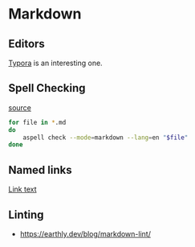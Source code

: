 # Markdown

## Editors

[Typora](https://typora.io) is an interesting one.

## Spell Checking

[source](https://manuel-strehl.de/check_markdown_spelling_with_aspell)

```sh
for file in *.md
do
    aspell check --mode=markdown --lang=en "$file"
done
```

## Named links

[Link text][Link id]

[Link id]: http://link.com "Optional"

## Linting

- <https://earthly.dev/blog/markdown-lint/>

